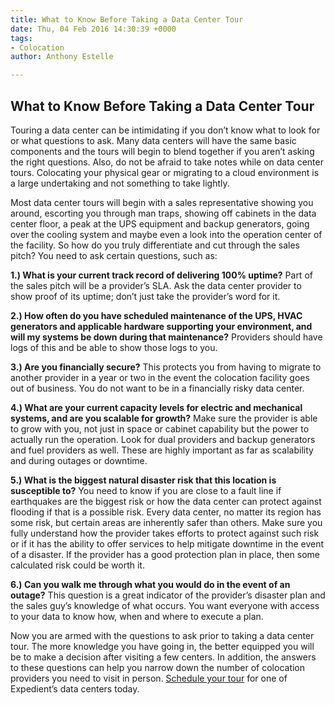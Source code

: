 ```yaml
---
title: What to Know Before Taking a Data Center Tour
date: Thu, 04 Feb 2016 14:30:39 +0000
tags:
- Colocation
author: Anthony Estelle

---
```

## What to Know Before Taking a Data Center Tour

Touring a data center can be intimidating if you don’t know what to look for or what questions to ask. Many data centers will have the same basic components and the tours will begin to blend together if you aren’t asking the right questions. Also, do not be afraid to take notes while on data center tours. Colocating your physical gear or migrating to a cloud environment is a large undertaking and not something to take lightly. 

Most data center tours will begin with a sales representative showing you around, escorting you through man traps, showing off cabinets in the data center floor, a peak at the UPS equipment and backup generators, going over the cooling system and maybe even a look into the operation center of the facility. So how do you truly differentiate and cut through the sales pitch? You need to ask certain questions, such as:

**1.) What is your current track record of delivering 100% uptime?** Part of the sales pitch will be a provider’s SLA. Ask the data center provider to show proof of its uptime; don’t just take the provider’s word for it.

**2.) How often do you have scheduled maintenance of the UPS, HVAC generators and applicable hardware supporting your environment, and will my systems be down during that maintenance?** Providers should have logs of this and be able to show those logs to you.

 **3.) Are you financially secure?** This protects you from having to migrate to another provider in a year or two in the event the colocation facility goes out of business. You do not want to be in a financially risky data center. 

**4.) What are your current capacity levels for electric and mechanical systems, and are you scalable for growth?** Make sure the provider is able to grow with you, not just in space or cabinet capability but the power to actually run the operation. Look for dual providers and backup generators and fuel providers as well. These are highly important as far as scalability and during outages or downtime. 

**5.) What is the biggest natural disaster risk that this location is susceptible to?** You need to know if you are close to a fault line if earthquakes are the biggest risk or how the data center can protect against flooding if that is a possible risk. Every data center, no matter its region has some risk, but certain areas are inherently safer than others. Make sure you fully understand how the provider takes efforts to protect against such risk or if it has the ability to offer services to help mitigate downtime in the event of a disaster. If the provider has a good protection plan in place, then some calculated risk could be worth it. 

**6.) Can you walk me through what you would do in the event of an outage?** This question is a great indicator of the provider’s disaster plan and the sales guy’s knowledge of what occurs. You want everyone with access to your data to know how, when and where to execute a plan. 

Now you are armed with the questions to ask prior to taking a data center tour. The more knowledge you have going in, the better equipped you will be to make a decision after visiting a few centers. In addition, the answers to these questions can help you narrow down the number of colocation providers you need to visit in person. [Schedule your tour](https://www.expedient.com/the-data-centers/schedule-a-tour/) for one of Expedient’s data centers today.